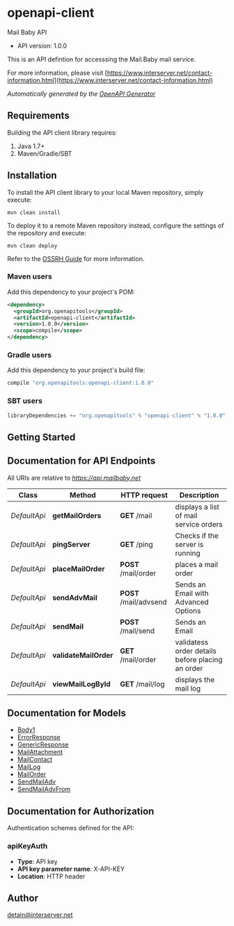 # openapi-client

Mail Baby API
- API version: 1.0.0

This is an API defintion for accesssing the Mail.Baby mail service.

  For more information, please visit [https://www.interserver.net/contact-information.html](https://www.interserver.net/contact-information.html)

*Automatically generated by the [OpenAPI Generator](https://openapi-generator.tech)*

## Requirements

Building the API client library requires:
1. Java 1.7+
2. Maven/Gradle/SBT

## Installation

To install the API client library to your local Maven repository, simply execute:

```shell
mvn clean install
```

To deploy it to a remote Maven repository instead, configure the settings of the repository and execute:

```shell
mvn clean deploy
```

Refer to the [OSSRH Guide](http://central.sonatype.org/pages/ossrh-guide.html) for more information.

### Maven users

Add this dependency to your project's POM:

```xml
<dependency>
  <groupId>org.openapitools</groupId>
  <artifactId>openapi-client</artifactId>
  <version>1.0.0</version>
  <scope>compile</scope>
</dependency>
```

### Gradle users

Add this dependency to your project's build file:

```groovy
compile "org.openapitools:openapi-client:1.0.0"
```

### SBT users

```scala
libraryDependencies += "org.openapitools" % "openapi-client" % "1.0.0"
```

## Getting Started

## Documentation for API Endpoints

All URIs are relative to *https://api.mailbaby.net*

Class | Method | HTTP request | Description
------------ | ------------- | ------------- | -------------
*DefaultApi* | **getMailOrders** | **GET** /mail | displays a list of mail service orders
*DefaultApi* | **pingServer** | **GET** /ping | Checks if the server is running
*DefaultApi* | **placeMailOrder** | **POST** /mail/order | places a mail order
*DefaultApi* | **sendAdvMail** | **POST** /mail/advsend | Sends an Email with Advanced Options
*DefaultApi* | **sendMail** | **POST** /mail/send | Sends an Email
*DefaultApi* | **validateMailOrder** | **GET** /mail/order | validatess order details before placing an order
*DefaultApi* | **viewMailLogById** | **GET** /mail/log | displays the mail log


## Documentation for Models

 - [Body1](Body1.md)
 - [ErrorResponse](ErrorResponse.md)
 - [GenericResponse](GenericResponse.md)
 - [MailAttachment](MailAttachment.md)
 - [MailContact](MailContact.md)
 - [MailLog](MailLog.md)
 - [MailOrder](MailOrder.md)
 - [SendMailAdv](SendMailAdv.md)
 - [SendMailAdvFrom](SendMailAdvFrom.md)


## Documentation for Authorization

Authentication schemes defined for the API:
### apiKeyAuth

- **Type**: API key
- **API key parameter name**: X-API-KEY
- **Location**: HTTP header


## Author

detain@interserver.net

